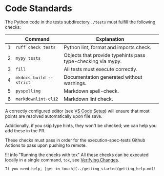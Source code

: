 # Code Standards

The Python code in the tests subdirectory `./tests` must fulfill the following checks:

|   | Command                 | Explanation                                                              |
|---|-------------------------|--------------------------------------------------------------------------|
| 1 | `ruff check tests`      | Python lint, format and imports check.                                   |
| 2 | `mypy tests`            | Objects that provide typehints pass type-checking via mypy.              |
| 3 | `fill`                  | All tests must execute correctly.                                        |
| 4 | `mkdocs build --strict` | Documentation generated without warnings.                                |
| 5 | `pyspelling`            | Markdown spell-check.                                                    |
| 6 | `markdownlint-cli2`     | Markdown lint check.                                                     |

A correctly configured editor (see [VS Code Setup](../getting_started/setup_vs_code.md)) will ensure that most points are resolved automatically upon file save.

Additionally, if you skip type hints, they won't be checked; we can help you add these in the PR.

These checks must pass in order for the execution-spec-tests Github Actions to pass upon pushing to remote.

!!! info "Running the checks with tox"
    All these checks can be executed locally in a single command, `tox`, see [Verifying Changes](./verifying_changes.md).

    If you need help, [get in touch](../getting_started/getting_help.md)!
